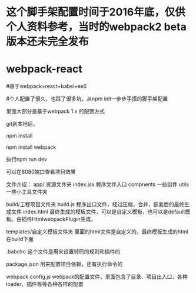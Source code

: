 # 这个脚手架配置时间于2016年底，仅供个人资料参考，当时的webpack2 beta版本还未完全发布

# webpack-react

#基于webpack+react+babel+es6

#个人配置了很久，也踩了很多坑，从npm init一步步手搭的脚手架配置

里面大部分是基于webpack 1.x 的配置方式

git到本地后，

npm install

npm install webpack 

执行npm run dev

可以在8080端口查看项目效果


文件介绍：
app/ 资源文件夹
     index.jsx 程序文件入口
     compnents 一些组件
     utils 一些小工具文件夹
	 
build/工程项目文件夹
     build.js  程序出口文件，经过压缩，合并，嵌套后的最终生成文件
     index.html  最终生成的模板文件，可以是自定义模板，也可以是default模板。由插件HtmlwebpackPlugin生成。
	 
templates/自定义模板文件夹
     里面的html文件是自定义的，最终模板生成的html在build下面
	 
.babelrc 这个文件是用来设置转码的规则和插件的

package.json 用来配置项目依赖，还有执行命令的

webpack.config.js webpack的配置文件，里面包含了目录、项目出入口、各种loader、插件等等各种各样的配置


